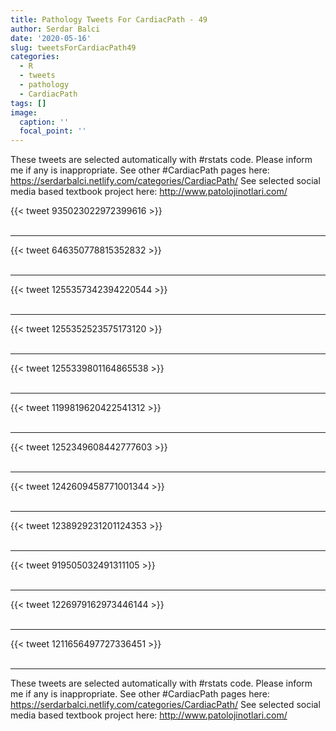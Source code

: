 ```yaml
---
title: Pathology Tweets For CardiacPath - 49
author: Serdar Balci
date: '2020-05-16'
slug: tweetsForCardiacPath49
categories:
  - R
  - tweets
  - pathology
  - CardiacPath
tags: []
image:
  caption: ''
  focal_point: ''
---
```



These tweets are selected automatically with #rstats code. Please inform me if any is inappropriate.
See other #CardiacPath pages here: https://serdarbalci.netlify.com/categories/CardiacPath/ 
See selected social media based textbook project here: http://www.patolojinotlari.com/

{{< tweet 935023022972399616 >}}
<br>
<br>
<hr>
{{< tweet 646350778815352832 >}}
<br>
<br>
<hr>
{{< tweet 1255357342394220544 >}}
<br>
<br>
<hr>
{{< tweet 1255352523575173120 >}}
<br>
<br>
<hr>
{{< tweet 1255339801164865538 >}}
<br>
<br>
<hr>
{{< tweet 1199819620422541312 >}}
<br>
<br>
<hr>
{{< tweet 1252349608442777603 >}}
<br>
<br>
<hr>
{{< tweet 1242609458771001344 >}}
<br>
<br>
<hr>
{{< tweet 1238929231201124353 >}}
<br>
<br>
<hr>
{{< tweet 919505032491311105 >}}
<br>
<br>
<hr>
{{< tweet 1226979162973446144 >}}
<br>
<br>
<hr>
{{< tweet 1211656497727336451 >}}
<br>
<br>
<hr>


These tweets are selected automatically with #rstats code. Please inform me if any is inappropriate.
See other #CardiacPath pages here: https://serdarbalci.netlify.com/categories/CardiacPath/ 
See selected social media based textbook project here: http://www.patolojinotlari.com/
